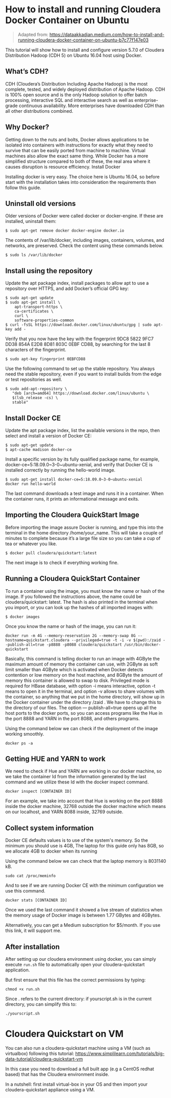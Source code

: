 # How to install and running Cloudera Docker Container on Ubuntu

> Adapted from: https://dataakkadian.medium.com/how-to-install-and-running-cloudera-docker-container-on-ubuntu-b7c77f147e03

This tutorial will show how to install and configure version 5.7.0 of Cloudera Distribution Hadoop (CDH 5) on Ubuntu 16.04 host using Docker.

## What’s CDH?

CDH (Cloudera’s Distribution Including Apache Hadoop) is the most complete, tested, and widely deployed distribution of Apache Hadoop. CDH is 100% open source and is the only Hadoop solution to offer batch processing, interactive SQL and interactive search as well as enterprise-grade continuous availability. More enterprises have downloaded CDH than all other distributions combined.

## Why Docker?

Getting down to the nuts and bolts, Docker allows applications to be isolated into containers with instructions for exactly what they need to survive that can be easily ported from machine to machine. Virtual machines also allow the exact same thing. While Docker has a more simplified structure compared to both of these, the real area where it causes disruption is resource efficiency.
Install Docker

Installing docker is very easy. The choice here is Ubuntu 16.04, so before start with the installation takes into consideration the requirements then follow this guide.

## Uninstall old versions

Older versions of Docker were called docker or docker-engine. If these are installed, uninstall them:

```
$ sudo apt-get remove docker docker-engine docker.io
```

The contents of /var/lib/docker, including images, containers, volumes, and networks, are preserved. Check the content using these commands below.

```
$ sudo ls /var/lib/docker
```

## Install using the repository

Update the apt package index, install packages to allow apt to use a repository over HTTPS, and add Docker’s official GPG key:

```
$ sudo apt-get update
$ sudo apt-get install \
    apt-transport-https \
    ca-certificates \
    curl \
    software-properties-common
$ curl -fsSL https://download.docker.com/linux/ubuntu/gpg | sudo apt-key add -
```

Verify that you now have the key with the fingerprint 9DC8 5822 9FC7 DD38 854A E2D8 8D81 803C 0EBF CD88, by searching for the last 8 characters of the fingerprint.

```
$ sudo apt-key fingerprint 0EBFCD88
```

Use the following command to set up the stable repository. You always need the stable repository, even if you want to install builds from the edge or test repositories as well.

```
$ sudo add-apt-repository \
   "deb [arch=amd64] https://download.docker.com/linux/ubuntu \
   $(lsb_release -cs) \
   stable"
```

## Install Docker CE

Update the apt package index, list the available versions in the repo, then select and install a version of Docker CE:

```
$ sudo apt-get update
$ apt-cache madison docker-ce
```

Install a specific version by its fully qualified package name, for example, docker-ce=5:18.09.0~3-0~ubuntu-xenial, and verify that Docker CE is installed correctly by running the hello-world image.

```
$ sudo apt-get install docker-ce=5:18.09.0~3-0~ubuntu-xenial
docker run hello-world
```

The last command downloads a test image and runs it in a container. When the container runs, it prints an informational message and exits.

## Importing the Cloudera QuickStart Image

Before importing the image assure Docker is running, and type this into the terminal in the home directory /home/your_name. This will take a couple of minutes to complete because it’s a large file size so you can take a cup of tea or whatever you like.

```
$ docker pull cloudera/quickstart:latest
```

The next image is to check if everything working fine.

## Running a Cloudera QuickStart Container

To run a container using the image, you must know the name or hash of the image. If you followed the instructions above, the name could be cloudera/quickstart: latest. The hash is also printed in the terminal when you import, or you can look up the hashes of all imported images with:

```
$ docker images
```

Once you know the name or hash of the image, you can run it:

```
docker run -m 4G --memory-reservation 2G --memory-swap 8G --hostname=quickstart.cloudera --privileged=true -t -i -v $(pwd):/zaid --publish-all=true -p8888 -p8088 cloudera/quickstart /usr/bin/docker-quickstart
```

Basically, this command is telling docker to run an image with 4GByte the maximum amount of memory the container can use, with 2GByte as soft limit smaller than 4GByte which is activated when Docker detects contention or low memory on the host machine, and 8GByte the amount of memory this container is allowed to swap to disk. Privileged mode is required for HBase database, with option -i means interactive, option -t means to open it in the terminal, and option -v allows to share volumes with the container, so anything that we put in the home directory, will show up in the Docker container under the directory /zaid . We have to change this to the directory of our files. The option — publish-all=true opens up all the host ports to the docker ports, so you can access programs like the Hue in the port 8888 and YARN in the port 8088, and others programs.

Using the command below we can check if the deployment of the image working smoothly.

```
docker ps -a
```

## Getting HUE and YARN to work

We need to check if Hue and YARN are working in our docker machine, so we take the container Id from the information generated by the last command and we utilize these Id with the docker inspect command.

```
docker inspect [CONTAINER ID]
```

For an example, we take into account that Hue is working on the port 8888 inside the docker machine, 32768 outside the docker machine which means on our localhost, and YARN 8088 inside, 32769 outside.

## Collect system information

Docker CE defaults values is to use of the system's memory. So the minimum you should use is 4GB, The laptop for this guide only has 8GB, so we allocate 4GB to docker when its running

Using the command below we can check that the laptop memory is 8031140 kB.

```
sudo cat /proc/meminfo
```

And to see if we are running Docker CE with the minimum configuration we use this command.

```
docker stats [CONTAINER ID]
```

Once we used the last command it showed a live stream of statistics when the memory usage of Docker image is between 1.77 GBytes and 4GBytes.

Alternatively, you can get a Medium subscription for $5/month. If you use this link, it will support me.

## After installation

After setting up our cloudera environment using docker, you can simply execute ```run.sh``` file to automatically open your cloudera-quickstart application.

But first ensure that this file has the correct permissions by typing:

```
chmod +x run.sh
```

Since . refers to the current directory: if yourscript.sh is in the current directory, you can simplify this to:

```
./yourscript.sh
```

# Cloudera Quickstart on VM

You can also run a cloudera-quickstart machine using a VM (such as virtualbox) following this tutorial: https://www.simplilearn.com/tutorials/big-data-tutorial/cloudera-quickstart-vm

In this case you need to download a full built app (e.g a CentOS redhat based) that has the Cloudera environment inside.

In a nutshell: first install virtual-box in your OS and then import your cloudera-quickstart appliance using a VM.

